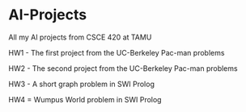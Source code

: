 # AI-Projects

All my AI projects from CSCE 420 at TAMU


HW1 - The first project from the UC-Berkeley Pac-man problems

HW2 - The second project from the UC-Berkeley Pac-man problems

HW3 - A short graph problem in SWI Prolog

HW4 = Wumpus World problem in SWI Prolog
